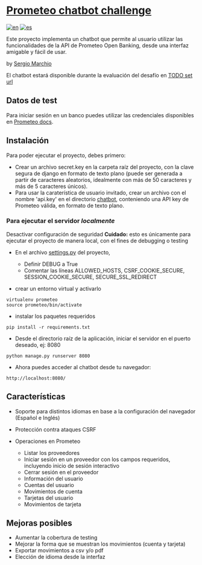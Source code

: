 # [Prometeo chatbot challenge](https://joinignitecommunity.com/desafio-chatbot/)

[![en](https://img.shields.io/badge/lang-en-silver.svg)](README.md)
[![es](https://img.shields.io/badge/lang-es-green.svg)](README.es.md)


Este proyecto implementa un chatbot que permite al usuario utilizar las funcionalidades de la API de Prometeo Open Banking, desde una interfaz amigable y fácil de usar.

by [Sergio Marchio](https://serg.ink)


El chatbot estará disponible durante la evaluación del desafío en [TODO set url](https://)


## Datos de test

Para iniciar sesión en un banco puedes utilizar las credenciales disponibles en [Prometeo docs](https://docs.prometeoapi.com/docs/introducci%C3%B3n-1).


## Instalación

Para poder ejecutar el proyecto, debes primero:

 - Crear un archivo secret.key en la carpeta raíz del proyecto, con la clave segura de django en formato de texto plano (puede ser generada a partir de caracteres aleatorios, idealmente con más de 50 caracteres y más de 5 caracteres únicos).
 - Para usar la caraterística de usuario invitado, crear un archivo con el nombre 'api.key' en el directorio [chatbot](chatbot), conteniendo una API key de Prometeo válida, en formato de texto plano.


### Para ejecutar el servidor *localmente*

Desactivar configuración de seguridad **Cuidado:** esto es únicamente para ejecutar el proyecto de manera local, con el fines de debugging o testing
 - En el archivo [settings.py](/prometeo_chatbot/settings.py) del proyecto,
   - Definir DEBUG a True
   - Comentar las líneas ALLOWED_HOSTS, CSRF_COOKIE_SECURE, SESSION_COOKIE_SECURE, SECURE_SSL_REDIRECT


 - crear un entorno virtual y activarlo
```
virtualenv prometeo
source prometeo/bin/activate
```

 - instalar los paquetes requeridos
```
pip install -r requirements.txt
```

 - Desde el directorio raíz de la aplicación, iniciar el servidor en el puerto deseado, ej: 8080
```
python manage.py runserver 8080 
```

 - Ahora puedes acceder al chatbot desde tu navegador:
```
http://localhost:8080/
```


## Características

- Soporte para distintos idiomas en base a la configuración del navegador (Español e Inglés)
- Protección contra ataques CSRF

- Operaciones en Prometeo
  - Listar los proveedores
  - Iniciar sesión en un proveedor con los campos requeridos, incluyendo inicio de sesión interactivo
  - Cerrar sesión en el proveedor
  - Información del usuario
  - Cuentas del usuario
  - Movimientos de cuenta
  - Tarjetas del usuario
  - Movimientos de tarjeta


## Mejoras posibles

- Aumentar la cobertura de testing
- Mejorar la forma que se muestran los movimientos (cuenta y tarjeta)
- Exportar movimientos a csv y/o pdf
- Elección de idioma desde la interfaz
